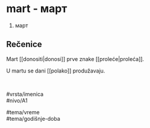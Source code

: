 # mart - март

1. март

## Rečenice

Mart [[donositi|donosi]] prve znake [[proleće|proleća]].

U martu se dani [[polako]] produžavaju.

<br>

#vrsta/imenica  
#nivo/A1  

#tema/vreme  
#tema/godišnje-doba
